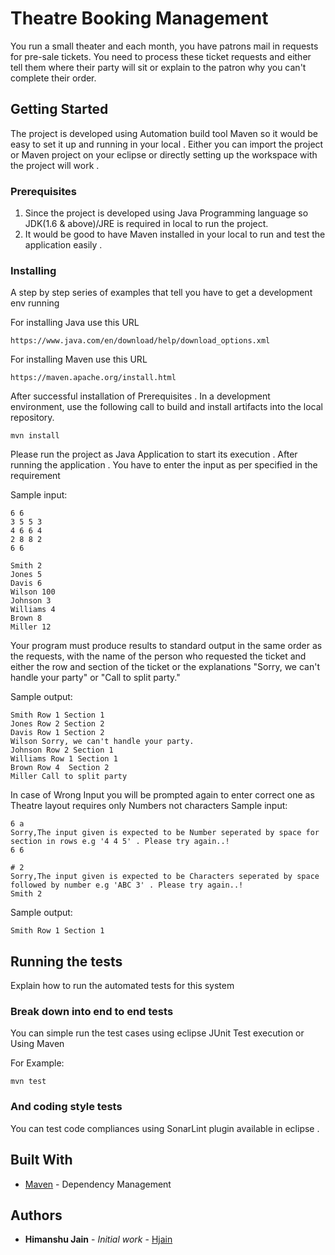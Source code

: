 # Theatre Booking Management

You run a small theater and each month, you have patrons mail in requests for pre-sale tickets.  You need to process these ticket requests and either tell them where their party will sit or explain to the patron why you can't complete their order.

## Getting Started

The project is developed using Automation build tool Maven so it would be easy to set it up and running in your local . Either you can import the project or Maven project on your eclipse or directly setting up the workspace with the project will work . 

### Prerequisites

1. Since the project is developed using Java Programming language so JDK(1.6 & above)/JRE is required in local to run the project.
2. It would be good to have Maven installed in your local to run and test the application easily .

### Installing

A step by step series of examples that tell you have to get a development env running

For installing Java use this URL 

```
https://www.java.com/en/download/help/download_options.xml
```

For installing Maven use this URL 

```
https://maven.apache.org/install.html
```

After successful installation of Prerequisites . In a development environment, use the following call to build and install artifacts into the local repository.

```
mvn install
```
Please run the project as Java Application to start its execution .
After running the application . You have to enter the input as per specified in the requirement 

Sample input:

```
6 6
3 5 5 3
4 6 6 4
2 8 8 2
6 6

Smith 2
Jones 5
Davis 6
Wilson 100
Johnson 3
Williams 4
Brown 8
Miller 12
```
Your program must produce results to standard output in the same order as the requests, with the name of the person who requested the ticket and either the row and section of the ticket or the explanations "Sorry, we can't handle your party" or "Call to split party."

Sample output:

```
Smith Row 1 Section 1
Jones Row 2 Section 2
Davis Row 1 Section 2
Wilson Sorry, we can't handle your party.
Johnson Row 2 Section 1
Williams Row 1 Section 1
Brown Row 4  Section 2
Miller Call to split party
```
In case of Wrong Input you will be prompted again to enter correct one as Theatre layout requires only Numbers not characters 
Sample input:

```
6 a
Sorry,The input given is expected to be Number seperated by space for section in rows e.g '4 4 5' . Please try again..!
6 6 

# 2
Sorry,The input given is expected to be Characters seperated by space followed by number e.g 'ABC 3' . Please try again..!
Smith 2
```
Sample output:

```
Smith Row 1 Section 1
```

## Running the tests

Explain how to run the automated tests for this system

### Break down into end to end tests

You can simple run the test cases using eclipse JUnit Test execution or Using Maven

For Example:

```
mvn test
```

### And coding style tests

You can test code compliances using SonarLint plugin available in eclipse .

## Built With

* [Maven](https://maven.apache.org/) - Dependency Management

## Authors

* **Himanshu Jain** - *Initial work* - [Hjain](https://github.com/Hjain03)
